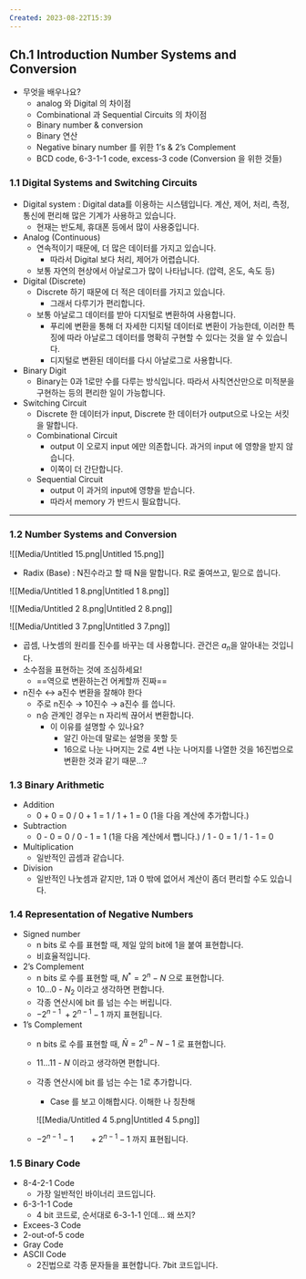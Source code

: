```yaml
---
Created: 2023-08-22T15:39
---
```

## Ch.1 Introduction Number Systems and Conversion

- 무엇을 배우나요?
    - analog 와 Digital 의 차이점
    - Combinational 과 Sequential Circuits 의 차이점
    - Binary number & conversion
    - Binary 연산
    - Negative binary number 를 위한 1’s & 2’s Complement
    - BCD code, 6-3-1-1 code, excess-3 code (Conversion 을 위한 것들)

### 1.1 Digital Systems and Switching Circuits

- Digital system : Digital data를 이용하는 시스템입니다. 계산, 제어, 처리, 측정, 통신에 편리해 많은 기계가 사용하고 있습니다.
    - 현재는 반도체, 휴대폰 등에서 많이 사용중입니다.
- Analog (Continuous)
    - 연속적이기 때문에, 더 많은 데이터를 가지고 있습니다.
        - 따라서 Digital 보다 처리, 제어가 어렵습니다.
    - 보통 자연의 현상에서 아날로그가 많이 나타납니다. (압력, 온도, 속도 등)
- Digital (Discrete)
    - Discrete 하기 때문에 더 적은 데이터를 가지고 있습니다.
        - 그래서 다루기가 편리합니다.
    - 보통 아날로그 데이터를 받아 디지털로 변환하여 사용합니다.
        - 푸리에 변환을 통해 더 자세한 디지털 데이터로 변환이 가능한데, 이러한 특징에 따라 아날로그 데이터를 명확히 구현할 수 있다는 것을 알 수 있습니다.
        - 디지털로 변환된 데이터를 다시 아날로그로 사용합니다.
- Binary Digit
    - Binary는 0과 1로만 수를 다루는 방식입니다. 따라서 사칙연산만으로 미적분을 구현하는 등의 편리한 일이 가능합니다.
- Switching Circuit
    - Discrete 한 데이터가 input, Discrete 한 데이터가 output으로 나오는 서킷을 말합니다.
    - Combinational Circuit
        - output 이 오로지 input 에만 의존합니다. 과거의 input 에 영향을 받지 않습니다.
        - 이쪽이 더 간단합니다.
    - Sequential Circuit
        - output 이 과거의 input에 영향을 받습니다.
        - 따라서 memory 가 반드시 필요합니다.

---

### 1.2 Number Systems and Conversion

![[Media/Untitled 15.png|Untitled 15.png]]

- Radix (Base) : N진수라고 할 때 N을 말합니다. R로 줄여쓰고, 밑으로 씁니다.

![[Media/Untitled 1 8.png|Untitled 1 8.png]]

![[Media/Untitled 2 8.png|Untitled 2 8.png]]

![[Media/Untitled 3 7.png|Untitled 3 7.png]]

- 곱셈, 나눗셈의 원리를 진수를 바꾸는 데 사용합니다. 관건은 $a_n$﻿을 알아내는 것입니다.
- 소수점을 표현하는 것에 조심하세요!
    - ==역으로 변환하는건 어케할까 진짜==
- n진수 ↔ a진수 변환을 잘해야 한다
    - 주로 n진수 → 10진수 → a진수 를 씁니다.
    - n승 관계인 경우는 n 자리씩 끊어서 변환합니다.
        - 이 이유를 설명할 수 있나요?
            - 알긴 아는데 말로는 설명을 못할 듯
            - 16으로 나눈 나머지는 2로 4번 나눈 나머지를 나열한 것을 16진법으로 변환한 것과 같기 때문…?

### 1.3 Binary Arithmetic

- Addition
    - 0 + 0 = 0 / 0 + 1 = 1 / 1 + 1 = 0 (1을 다음 계산에 추가합니다.)
- Subtraction
    - 0 - 0 = 0 / 0 - 1 = 1 (1을 다음 계산에서 뺍니다.) / 1 - 0 = 1 / 1 - 1 = 0
- Multiplication
    - 일반적인 곱셈과 같습니다.
- Division
    - 일반적인 나눗셈과 같지만, 1과 0 밖에 없어서 계산이 좀더 편리할 수도 있습니다.

### 1.4 Representation of Negative Numbers

- Signed number
    - n bits 로 수를 표현할 때, 제일 앞의 bit에 1을 붙여 표현합니다.
    - 비효율적입니다.
- 2’s Complement
    - n bits 로 수를 표현할 때, $N^* = 2^n - N$﻿ 으로 표현합니다.
    - 10…0 - $N_2$﻿ 이라고 생각하면 편합니다.
    - 각종 연산시에 bit 를 넘는 수는 버립니다.
    - $-2^{n-1} ~ +2^{n-1}-1$﻿ 까지 표현됩니다.
- 1’s Complement
    - n bits 로 수를 표현할 때, $\bar{N}=2^n-N-1$﻿ 로 표현합니다.
    - 11…11 - $N$﻿ 이라고 생각하면 편합니다.
    - 각종 연산시에 bit 를 넘는 수는 1로 추가합니다.
        
        - Case 를 보고 이해합시다. 이해한 나 칭찬해
        
        ![[Media/Untitled 4 5.png|Untitled 4 5.png]]
        
    - $-2^{n-1}-1 ~~~~~~~ +2^{n-1}-1$﻿ 까지 표현됩니다.

### 1.5 Binary Code

- 8-4-2-1 Code
    - 가장 일반적인 바이너리 코드입니다.
- 6-3-1-1 Code
    - 4 bit 코드로, 순서대로 6-3-1-1 인데… 왜 쓰지?
- Excees-3 Code
- 2-out-of-5 code
- Gray Code
- ASCII Code
    - 2진법으로 각종 문자들을 표현합니다. 7bit 코드입니다.